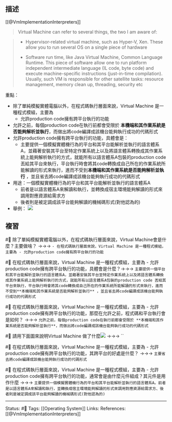 ## 描述


[[@VmImplementationInterpreters]]
> Virtual Machine can refer to several things, the two I am aware of:

> - Hypervisor-related virtual machine, such as Hyper-V, Xen. These allow you to run several OS on a single piece of hardware
> 
> - Software run time, like Java Virtual Machine, Common Language Runtime. This piece of software allow one to run platform independent intermediate language (IL code, byte code) and execute machine-specific instructions (just-in-time compilation). Usually, such VM is responsible for other satellite tasks: resource management, memory clean up, threading, security etc

重點：
- 除了單純模擬實體電腦以外，在程式碼執行層面來說，Virtual Machine 是一種程式模組，主要為
	- 允許production code擁有跨平台執行的功能
- 允許之前，每個production code在執行前都會受限於 **本機端和其作業系統是否能夠解析並執行**，而做出將code編譯成該機台能夠執行成功的代碼形式
- 允許production code擁有跨平台執行的功能，具體會是：
	- 主要提供一個模擬實體機行為的平台和其平台能解析並執行的語言體系A，並藉著安裝其平台至特定作業系統上以及將語言體系轉換成其作業系統上能夠解析執行的方式，就能所有以語言體系A包裝的production code 丟給其平台來執行，平台執行時會將其code轉換成自己所在的作業系統所能解讀的形式來執行，進而不受到**本機端和其作業系統是否能夠解析並執行** ，並且省去將code編譯成該機台能夠執行成功的代碼形式
- 用途：一個模擬實體機行為的平台和其平台能解析並執行的語言體系A 
	- 前者是以語言體系A來解讀和執行，並轉換成宿主環境能夠解讀的形式來調用對應資源給需求方
	- 後者則是被定調成該平台能夠解讀的機械碼形式(對他認為的)
- 舉例：
![](https://pic2.zhimg.com/80/fc2d6adee7cfd35cd691b0a419dcd1a2_720w.jpg?source=1940ef5c)
## 複習

#🧠 除了單純模擬實體電腦以外，在程式碼執行層面來說，Virtual Machine會是什麼？主要做啥？ ->->-> `- 在程式碼執行層面來說，Virtual Machine 是一種程式模組，主要為 - 允許production code擁有跨平台執行的功能`
<!--SR:!2023-03-22,10,250-->

#🧠 在程式碼執行層面來說，Virtual Machine 是一種程式模組，主要為 - 允許production code擁有跨平台執行的功能，具體會是什麼？->->-> `主要提供一個平台和其平台能解析並執行的語言體系A，並藉著安裝其平台至特定作業系統上以及將語言體系轉換成其作業系統上能夠解析執行的方式，就能所有以語言體系A包裝的production code 丟給其平台來執行，平台執行時會將其code轉換成自己所在的作業系統所能解讀的形式來執行，進而不受到**本機端和其作業系統是否能夠解析並執行** ，並且省去將code編譯成該機台能夠執行成功的代碼形式`
<!--SR:!2023-03-12,3,250-->

#🧠 在程式碼執行層面來說，Virtual Machine 是一種程式模組，主要為 - 允許production code擁有跨平台執行的功能，那麼在允許之前，程式碼和平台執行會是如何？ ->->-> `允許之前，每個production code在執行前都會受限於 **本機端和其作業系統是否能夠解析並執行**，而做出將code編譯成該機台能夠執行成功的代碼形式`
<!--SR:!2023-03-12,3,250-->


#🧠 請用下面圖來說明Virtual Machine 做了什麼![](https://pic2.zhimg.com/80/fc2d6adee7cfd35cd691b0a419dcd1a2_720w.jpg?source=1940ef5c) ->->-> ``
<!--SR:!2023-03-22,10,250-->


#🧠 在程式碼執行層面來說，Virtual Machine 是一種程式模組，主要為 - 允許production code擁有跨平台執行的功能，其跨平台的好處是什麼？ ->->-> `主要省去將code編譯成該機台能夠執行成功的代碼形式`
<!--SR:!2023-03-22,10,250-->

#🧠 在程式碼執行層面來說，Virtual Machine 是一種程式模組，主要為 - 允許production code擁有跨平台執行的功能，通常會是由什麼元件組成？其元件是用作什麼 ->->-> `主要提供一個模擬實體機行為的平台和其平台能解析並執行的語言體系A。前者是以語言體系A來解讀和執行，並轉換成宿主環境能夠解讀的形式來調用對應資源給需求方、後者則是被定調成該平台能夠解讀的機械碼形式(對他認為的)`
<!--SR:!2023-03-14,2,230-->




---
Status: #🌱 
Tags:
[[Operating System]]
Links:
References:
[[@VmImplementationInterpreters]]